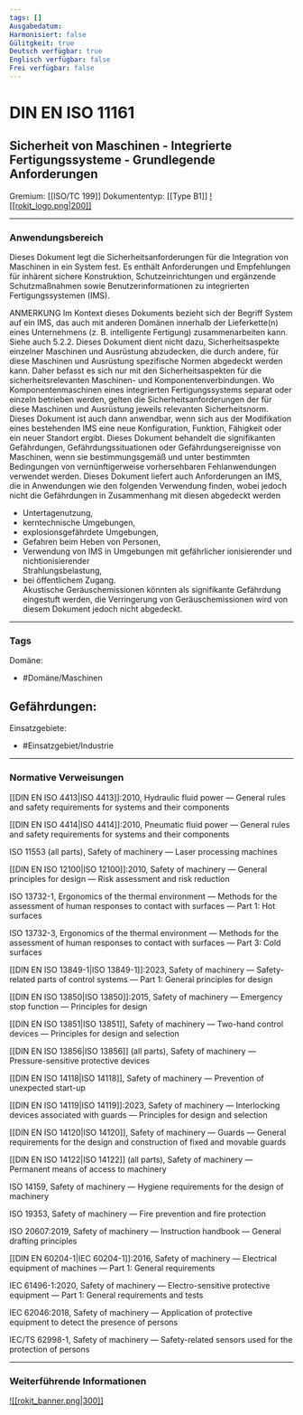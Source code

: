 ```yaml
---
tags: []
Ausgabedatum: 
Harmonisiert: false
Gülitgkeit: true
Deutsch verfügbar: true
Englisch verfügbar: false
Frei verfügbar: false
---
```


# DIN EN ISO 11161
## Sicherheit von Maschinen - Integrierte Fertigungssysteme - Grundlegende Anforderungen

Gremium: [[ISO/TC 199]]
Dokumententyp: [[Type B1]]
[![[rokit_logo.png|200]]](https://public-robots.de/)

***
### Anwendungsbereich

Dieses Dokument legt die Sicherheitsanforderungen für die Integration von Maschinen in ein System fest. Es enthält Anforderungen und Empfehlungen für inhärent sichere Konstruktion, Schutzeinrichtungen und ergänzende Schutzmaßnahmen sowie Benutzerinformationen zu integrierten Fertigungssystemen (IMS).  

ANMERKUNG Im Kontext dieses Dokuments bezieht sich der Begriff System auf ein IMS, das auch mit anderen Domänen innerhalb der Lieferkette(n) eines Unternehmens (z. B. intelligente Fertigung) zusammenarbeiten kann. Siehe auch 5.2.2. Dieses Dokument dient nicht dazu, Sicherheitsaspekte einzelner Maschinen und Ausrüstung abzudecken, die durch andere, für diese Maschinen und Ausrüstung spezifische Normen abgedeckt werden kann. Daher befasst es sich nur mit den Sicherheitsaspekten für die sicherheitsrelevanten Maschinen- und Komponentenverbindungen. Wo Komponentenmaschinen eines integrierten Fertigungssystems separat oder einzeln betrieben werden, gelten die Sicherheitsanforderungen der für diese Maschinen und Ausrüstung jeweils relevanten Sicherheitsnorm. Dieses Dokument ist auch dann anwendbar, wenn sich aus der Modifikation eines bestehenden IMS eine neue Konfiguration, Funktion, Fähigkeit oder ein neuer Standort ergibt. Dieses Dokument behandelt die signifikanten Gefährdungen, Gefährdungssituationen oder Gefährdungsereignisse von Maschinen, wenn sie bestimmungsgemäß und unter bestimmten Bedingungen von vernünftigerweise vorhersehbaren Fehlanwendungen verwendet werden. Dieses Dokument liefert auch Anforderungen an IMS, die in Anwendungen wie den folgenden Verwendung finden, wobei jedoch nicht die Gefährdungen in Zusammenhang mit diesen abgedeckt werden  
- Untertagenutzung,  
- kerntechnische Umgebungen,  
- explosionsgefährdete Umgebungen,  
- Gefahren beim Heben von Personen,  
- Verwendung von IMS in Umgebungen mit gefährlicher ionisierender und nichtionisierender  
Strahlungsbelastung,  
- bei öffentlichem Zugang.  
Akustische Geräuschemissionen könnten als signifikante Gefährdung eingestuft werden, die Verringerung von Geräuschemissionen wird von diesem Dokument jedoch nicht abgedeckt.

***
### Tags

Domäne:
- #Domäne/Maschinen 

Gefährdungen:
- 

Einsatzgebiete:
- #Einsatzgebiet/Industrie 

***
### Normative Verweisungen

[[DIN EN ISO 4413|ISO 4413]]:2010, Hydraulic fluid power — General rules and safety requirements for systems and their components  

[[DIN EN ISO 4414|ISO 4414]]:2010, Pneumatic fluid power — General rules and safety requirements for systems and their components

ISO 11553 (all parts), Safety of machinery — Laser processing machines  

[[DIN EN ISO 12100|ISO 12100]]:2010, Safety of machinery — General principles for design — Risk assessment and risk reduction  

ISO 13732-1, Ergonomics of the thermal environment — Methods for the assessment of human responses to contact with surfaces — Part 1: Hot surfaces  

ISO 13732-3, Ergonomics of the thermal environment — Methods for the assessment of human responses to contact with surfaces — Part 3: Cold surfaces  

[[DIN EN ISO 13849-1|ISO 13849-1]]:2023, Safety of machinery — Safety-related parts of control systems — Part 1: General principles for design  

[[DIN EN ISO 13850|ISO 13850]]:2015, Safety of machinery — Emergency stop function — Principles for design  

[[DIN EN ISO 13851|ISO 13851]], Safety of machinery — Two-hand control devices — Principles for design and selection

[[DIN EN ISO 13856|ISO 13856]] (all parts), Safety of machinery — Pressure-sensitive protective devices 

[[DIN EN ISO 14118|ISO 14118]], Safety of machinery — Prevention of unexpected start-up  

[[DIN EN ISO 14119|ISO 14119]]:2023, Safety of machinery — Interlocking devices associated with guards — Principles for design and selection  

[[DIN EN ISO 14120|ISO 14120]], Safety of machinery — Guards — General requirements for the design and construction of fixed and movable guards  

[[DIN EN ISO 14122|ISO 14122]] (all parts), Safety of machinery — Permanent means of access to machinery  

ISO 14159, Safety of machinery — Hygiene requirements for the design of machinery 

ISO 19353, Safety of machinery — Fire prevention and fire protection

ISO 20607:2019, Safety of machinery — Instruction handbook — General drafting principles

[[DIN EN 60204-1|IEC 60204-1]]:2016, Safety of machinery — Electrical equipment of machines — Part 1: General requirements  

IEC 61496-1:2020, Safety of machinery — Electro-sensitive protective equipment — Part 1: General requirements and tests  

IEC 62046:2018, Safety of machinery — Application of protective equipment to detect the presence of persons  

IEC/TS 62998-1, Safety of machinery — Safety-related sensors used for the protection of persons

***
### Weiterführende Informationen



[![[rokit_banner.png|300]]](https://public-robots.de/)

